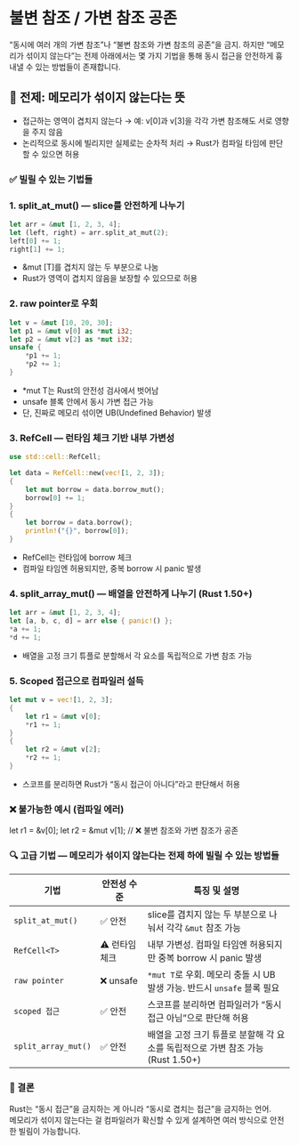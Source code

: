 # 불변 참조 / 가변 참조 공존
“동시에 여러 개의 가변 참조”나 “불변 참조와 가변 참조의 공존”을 금지.
하지만 “메모리가 섞이지 않는다”는 전제 아래에서는 몇 가지 기법을 통해 동시 접근을 안전하게 흉내낼 수 있는 방법들이 존재합니다.

## 🧠 전제: 메모리가 섞이지 않는다는 뜻
- 접근하는 영역이 겹치지 않는다
→ 예: v[0]과 v[3]을 각각 가변 참조해도 서로 영향을 주지 않음
- 논리적으로 동시에 빌리지만 실제로는 순차적 처리
→ Rust가 컴파일 타임에 판단할 수 있으면 허용

### ✅ 빌릴 수 있는 기법들
### 1. split_at_mut() — slice를 안전하게 나누기
```rust
let arr = &mut [1, 2, 3, 4];
let (left, right) = arr.split_at_mut(2);
left[0] += 1;
right[1] += 1;
```

- &mut [T]를 겹치지 않는 두 부분으로 나눔
- Rust가 영역이 겹치지 않음을 보장할 수 있으므로 허용

### 2. raw pointer로 우회
```rust
let v = &mut [10, 20, 30];
let p1 = &mut v[0] as *mut i32;
let p2 = &mut v[2] as *mut i32;
unsafe {
    *p1 += 1;
    *p2 += 1;
}
```
- *mut T는 Rust의 안전성 검사에서 벗어남
- unsafe 블록 안에서 동시 가변 접근 가능
- 단, 진짜로 메모리 섞이면 UB(Undefined Behavior) 발생

### 3. RefCell<T> — 런타임 체크 기반 내부 가변성
```rust
use std::cell::RefCell;

let data = RefCell::new(vec![1, 2, 3]);
{
    let mut borrow = data.borrow_mut();
    borrow[0] += 1;
}
{
    let borrow = data.borrow();
    println!("{}", borrow[0]);
}
```

- RefCell<T>는 런타임에 borrow 체크
- 컴파일 타임엔 허용되지만, 중복 borrow 시 panic 발생

### 4. split_array_mut() — 배열을 안전하게 나누기 (Rust 1.50+)
```rust
let arr = &mut [1, 2, 3, 4];
let [a, b, c, d] = arr else { panic!() };
*a += 1;
*d += 1;
```

- 배열을 고정 크기 튜플로 분할해서
각 요소를 독립적으로 가변 참조 가능

### 5. Scoped 접근으로 컴파일러 설득
```rust
let mut v = vec![1, 2, 3];
{
    let r1 = &mut v[0];
    *r1 += 1;
}
{
    let r2 = &mut v[2];
    *r2 += 1;
}
```

- 스코프를 분리하면 Rust가
“동시 접근이 아니다”라고 판단해서 허용

### ❌ 불가능한 예시 (컴파일 에러)
let r1 = &v[0];
let r2 = &mut v[1]; // ❌ 불변 참조와 가변 참조가 공존



### 🔍 고급 기법 — 메모리가 섞이지 않는다는 전제 하에 빌릴 수 있는 방법들

| 기법               | 안전성 수준 | 특징 및 설명                                                                 |
|--------------------|-------------|------------------------------------------------------------------------------|
| `split_at_mut()`   | ✅ 안전      | slice를 겹치지 않는 두 부분으로 나눠서 각각 `&mut` 참조 가능                |
| `RefCell<T>`       | ⚠️ 런타임 체크 | 내부 가변성. 컴파일 타임엔 허용되지만 중복 borrow 시 panic 발생             |
| `raw pointer`      | ❌ unsafe    | `*mut T`로 우회. 메모리 충돌 시 UB 발생 가능. 반드시 `unsafe` 블록 필요     |
| `scoped 접근`      | ✅ 안전      | 스코프를 분리하면 컴파일러가 “동시 접근 아님”으로 판단해 허용               |
| `split_array_mut()`| ✅ 안전      | 배열을 고정 크기 튜플로 분할해 각 요소를 독립적으로 가변 참조 가능 (Rust 1.50+) |


### 💬 결론
Rust는 “동시 접근”을 금지하는 게 아니라 “동시로 겹치는 접근”을 금지하는 언어.  
메모리가 섞이지 않는다는 걸 컴파일러가 확신할 수 있게 설계하면 여러 방식으로 안전한 빌림이 가능합니다.

